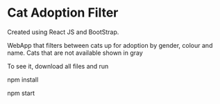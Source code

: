 # Cat Adoption Filter

Created using React JS and BootStrap.

WebApp that filters between cats up for adoption by gender, colour and name. Cats that are not available shown in gray

To see it, download all files and run

npm install

npm start



